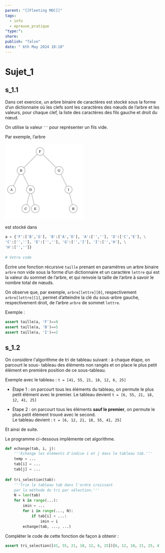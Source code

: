 ```yaml
---
parent: "[[Fleeting MOC]]"
tags:
  - info
  - epreuve_pratique
"type:": 
share: 
publish: "false"
date: " 6th May 2024 10:18"
---
```

# Sujet_1

## s_1.1

Dans cet exercice, un arbre binaire de caractères est stocké sous la forme d’un
dictionnaire où les clefs sont les caractères des nœuds de l’arbre et les valeurs, pour
chaque clef, la liste des caractères des fils gauche et droit du nœud.

On utilise la valeur `''` pour représenter un fils vide.

Par exemple, l’arbre

![alt text](image.png)


est stocké dans

```python
a = {'F':['B','G'], 'B':['A','D'], 'A':['',''], 'D':['C','E'], \
'C':['',''], 'E':['',''], 'G':['','I'], 'I':['','H'], \
'H':['','']}

# Votre code
```

Écrire une fonction récursive `taille` prenant en paramètres un arbre binaire `arbre` non vide
sous la forme d’un dictionnaire et un caractère `lettre` qui est la valeur du sommet de
l’arbre, et qui renvoie la taille de l’arbre à savoir le nombre total de nœuds.

On observe que, par exemple, `arbre[lettre][0]`, respectivement
`arbre[lettre][1]`, permet d’atteindre la clé du sous-arbre gauche, respectivement
droit, de l’arbre `arbre` de sommet `lettre`.

Exemple :
```python
assert taille(a, 'F')==9
assert taille(a, 'B')==5
assert taille(a, 'I')==2
```

## s_1.2

On considère l'algorithme de tri de tableau suivant : à chaque étape, on parcourt le sous-
tableau des éléments non rangés et on place le plus petit élément en première position de
ce sous-tableau.

Exemple avec le tableau : ```t = [41, 55, 21, 18, 12, 6, 25]``` 

- Étape 1 : on parcourt tous les éléments du tableau, on permute le plus petit élément avec
le premier. Le tableau devient `t = [6, 55, 21, 18, 12, 41, 25]`

- Étape 2 : on parcourt tous les éléments **sauf le premier**, on permute le plus petit élément
trouvé avec le second.  
Le tableau devient : ```t = [6, 12, 21, 18, 55, 41, 25]``` 

Et ainsi de suite. 

Le programme ci-dessous implémente cet algorithme.


```python
def echange(tab, i, j):
    '''Echange les éléments d'indice i et j dans le tableau tab.'''
    temp = ... 
    tab[i] = ... 
    tab[j] = ... 

def tri_selection(tab):
    '''Trie le tableau tab dans l'ordre croissant
    par la méthode du tri par sélection.'''
    N = len(tab)
    for k in range(...): 
        imin = ... 
        for i in range(..., N): 
            if tab[i] < ...: 
                imin = i
        echange(tab, ..., ...) 
```
Compléter le code de cette fonction de façon à obtenir :

```python
assert tri_selection([41, 55, 21, 18, 12, 6, 25])[6, 12, 18, 21, 25, 41, 55]
```